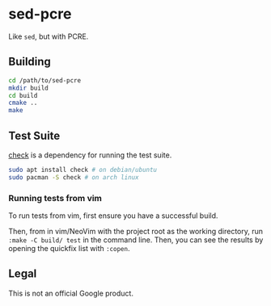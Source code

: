 # sed-pcre

Like `sed`, but with PCRE.

## Building

```bash
cd /path/to/sed-pcre
mkdir build
cd build
cmake ..
make
```

## Test Suite

[check](https://github.com/libcheck/check) is a dependency for running the
test suite.

```bash
sudo apt install check # on debian/ubuntu
sudo pacman -S check # on arch linux
```

### Running tests from vim

To run tests from vim, first ensure you have a successful build.

Then, from in vim/NeoVim with the project root as the working directory, run
`:make -C build/ test` in the command line. Then, you can see the results by
opening the quickfix list with `:copen`.

## Legal

This is not an official Google product.
